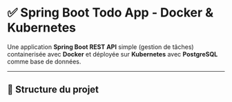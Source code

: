 # ✅ Spring Boot Todo App - Docker & Kubernetes

Une application **Spring Boot REST API** simple (gestion de tâches) containerisée avec **Docker** et déployée sur **Kubernetes** avec **PostgreSQL** comme base de données.

---

## 📂 Structure du projet

